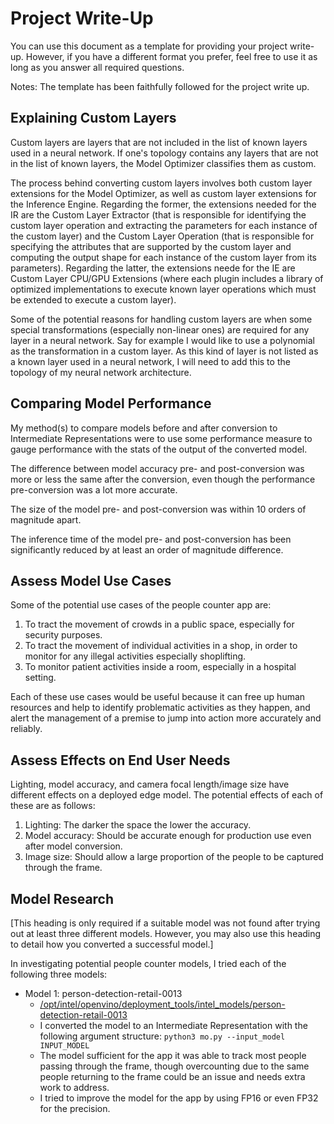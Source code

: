 # Project Write-Up

You can use this document as a template for providing your project write-up. However, if you
have a different format you prefer, feel free to use it as long as you answer all required
questions.

Notes: The template has been faithfully followed for the project write up. 

## Explaining Custom Layers

Custom layers are layers that are not included in the list of known layers used in a neural network. If one's topology contains any layers that are not in the list of known layers, the Model Optimizer classifies them as custom.

The process behind converting custom layers involves both custom layer extensions for the Model Optimizer, as well as custom layer extensions for the Inference Engine. Regarding the former, the extensions needed for the IR are the Custom Layer Extractor (that is responsible for identifying the custom layer operation and extracting the parameters for each instance of the custom layer) and the Custom Layer Operation (that is responsible for specifying the attributes that are supported by the custom layer and computing the output shape for each instance of the custom layer from its parameters). Regarding the latter, the extensions neede for the IE are Custom Layer CPU/GPU Extensions (where each plugin includes a library of optimized implementations to execute known layer operations which must be extended to execute a custom layer). 

Some of the potential reasons for handling custom layers are when some special transformations (especially non-linear ones) are required for any layer in a neural network. Say for example I would like to use a polynomial as the transformation in a custom layer. As this kind of layer is not listed as a known layer used in a neural network, I will need to add this to the topology of my neural network architecture. 

## Comparing Model Performance

My method(s) to compare models before and after conversion to Intermediate Representations
were to use some performance measure to gauge performance with the stats of the output of the converted model. 

The difference between model accuracy pre- and post-conversion was more or less the same after the conversion, even though the performance pre-conversion was a lot more accurate. 

The size of the model pre- and post-conversion was within 10 orders of magnitude apart. 

The inference time of the model pre- and post-conversion has been significantly reduced by at least an order of magnitude difference. 

## Assess Model Use Cases

Some of the potential use cases of the people counter app are:

1. To tract the movement of crowds in a public space, especially for security purposes. 
2. To tract the movement of individual activities in a shop, in order to monitor for any illegal activities especially shoplifting. 
3. To monitor patient activities inside a room, especially in a hospital setting. 

Each of these use cases would be useful because it can free up human resources and help to identify problematic activities as they happen, and alert the management of a premise to jump into action more accurately and reliably. 

## Assess Effects on End User Needs

Lighting, model accuracy, and camera focal length/image size have different effects on a
deployed edge model. The potential effects of each of these are as follows:

1. Lighting: The darker the space the lower the accuracy. 
2. Model accuracy: Should be accurate enough for production use even after model conversion.
3. Image size: Should allow a large proportion of the people to be captured through the frame. 

## Model Research

[This heading is only required if a suitable model was not found after trying out at least three
different models. However, you may also use this heading to detail how you converted 
a successful model.]

In investigating potential people counter models, I tried each of the following three models:

- Model 1: person-detection-retail-0013
  - [/opt/intel/openvino/deployment_tools/intel_models/person-detection-retail-0013](https://docs.openvinotoolkit.org/latest/_models_intel_person_detection_retail_0013_description_person_detection_retail_0013.html)
  - I converted the model to an Intermediate Representation with the following argument structure: `python3 mo.py --input_model INPUT_MODEL`
  - The model sufficient for the app it was able to track most people passing through the frame, though overcounting due to the same people returning to the frame could be an issue and needs extra work to address. 
  - I tried to improve the model for the app by using FP16 or even FP32 for the precision. 
